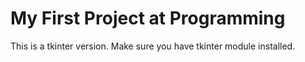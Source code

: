 # My First Project at Programming
This is a tkinter version. Make sure you have tkinter module installed.
